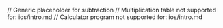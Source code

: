 // Generic placeholder for subtraction
// Multiplication table not supported for: ios/intro.md
// Calculator program not supported for: ios/intro.md
